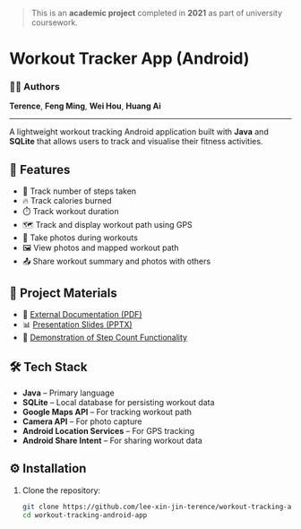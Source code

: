 > This is an **academic project** completed in **2021** as part of university coursework.

# Workout Tracker App (Android)

### 👨‍💻 Authors
**Terence**, **Feng Ming**, **Wei Hou**, **Huang Ai**

---

A lightweight workout tracking Android application built with **Java** and **SQLite** that allows users to track and visualise their fitness activities.

## 📱 Features

- 🚶 Track number of steps taken  
- 🔥 Track calories burned  
- ⏱️ Track workout duration  
- 🗺️ Track and display workout path using GPS  
- 📸 Take photos during workouts  
- 🖼️ View photos and mapped workout path  
- 📤 Share workout summary and photos with others  

## 📄 Project Materials

- 📘 [External Documentation (PDF)](https://github.com/user-attachments/files/20025639/External_Documentation.pdf)  
- 📊 [Presentation Slides (PPTX)](https://github.com/user-attachments/files/20025688/Presentation_Slides.pptx)
- 🎥 [Demonstration of Step Count Functionality](https://github.com/user-attachments/assets/372eda37-9b29-4224-b829-93f48907a25c)

## 🛠️ Tech Stack

- **Java** – Primary language  
- **SQLite** – Local database for persisting workout data  
- **Google Maps API** – For tracking workout path  
- **Camera API** – For photo capture  
- **Android Location Services** – For GPS tracking  
- **Android Share Intent** – For sharing workout data  

## ⚙️ Installation

1. Clone the repository:
   ```bash
   git clone https://github.com/lee-xin-jin-terence/workout-tracking-android-app/
   cd workout-tracking-android-app
